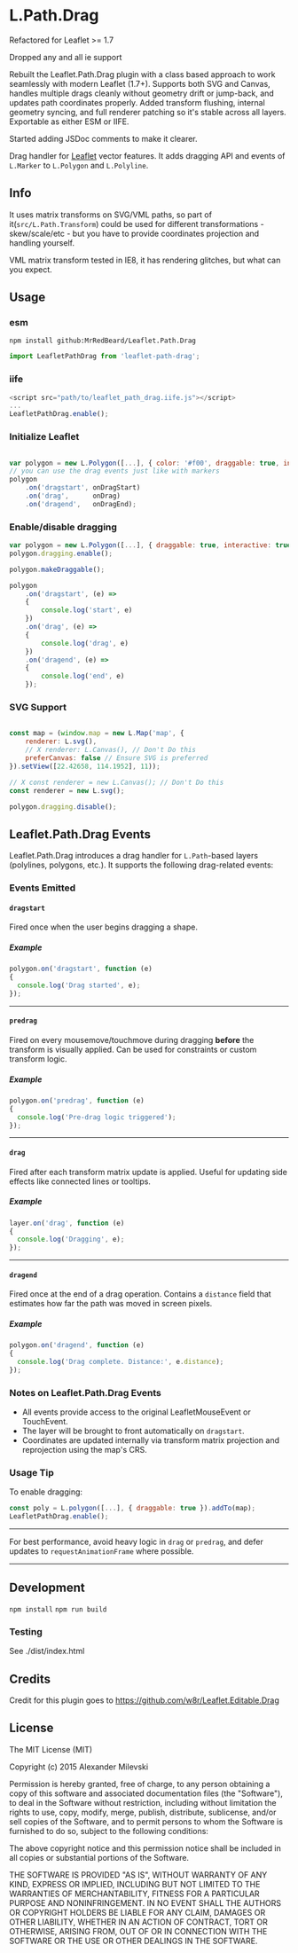 # L.Path.Drag

Refactored for Leaflet >= 1.7

Dropped any and all ie support

Rebuilt the Leaflet.Path.Drag plugin with a class based approach to work seamlessly with modern Leaflet (1.7+). Supports both SVG and Canvas, handles multiple drags cleanly without geometry drift or jump-back, and updates path coordinates properly. Added transform flushing, internal geometry syncing, and full renderer patching so it's stable across all layers. Exportable as either ESM or IIFE. 

Started adding JSDoc comments to make it clearer.

Drag handler for [Leaflet](https://github.com/leaflet/leaflet) vector features.
It adds dragging API and events of `L.Marker` to `L.Polygon` and `L.Polyline`.

## Info

It uses matrix transforms on SVG/VML paths, so part of it(`src/L.Path.Transform`) could be used for different transformations - skew/scale/etc - but you have to provide coordinates projection and handling yourself.

VML matrix transform tested in IE8, it has rendering glitches, but what can you expect.

## Usage

### esm
```npm install github:MrRedBeard/Leaflet.Path.Drag```

```JavaScript 
import LeafletPathDrag from 'leaflet-path-drag';
```


### iife

```javascript
<script src="path/to/leaflet_path_drag.iife.js"></script>
...
LeafletPathDrag.enable();
```

### Initialize Leaflet

```javascript

var polygon = new L.Polygon([...], { color: '#f00', draggable: true, interactive: true }).addTo(map);
// you can use the drag events just like with markers
polygon
    .on('dragstart', onDragStart)
    .on('drag',      onDrag)
    .on('dragend',   onDragEnd);
```

### Enable/disable dragging

```javascript
var polygon = new L.Polygon([...], { draggable: true, interactive: true }).addTo(map);
polygon.dragging.enable();

polygon.makeDraggable();

polygon
    .on('dragstart', (e) => 
    {
        console.log('start', e)
    })
    .on('drag', (e) => 
    {
        console.log('drag', e)
    })
    .on('dragend', (e) =>
    {
        console.log('end', e)
    });
```

### SVG Support
```JavaScript

const map = (window.map = new L.Map('map', {
    renderer: L.svg(),
    // X renderer: L.Canvas(), // Don't Do this
    preferCanvas: false // Ensure SVG is preferred
}).setView([22.42658, 114.1952], 11));

// X const renderer = new L.Canvas(); // Don't Do this
const renderer = new L.svg();
```

```javascript
polygon.dragging.disable();
```

## Leaflet.Path.Drag Events

Leaflet.Path.Drag introduces a drag handler for `L.Path`-based layers (polylines, polygons, etc.). It supports the following drag-related events:

### Events Emitted

#### `dragstart`

Fired once when the user begins dragging a shape.

##### Example

```javascript
polygon.on('dragstart', function (e)
{
  console.log('Drag started', e);
});
```

---

#### `predrag`

Fired on every mousemove/touchmove during dragging **before** the transform is visually applied. Can be used for constraints or custom transform logic.

##### Example

```javascript
polygon.on('predrag', function (e)
{
  console.log('Pre-drag logic triggered');
});
```

---

#### `drag`

Fired after each transform matrix update is applied. Useful for updating side effects like connected lines or tooltips.

##### Example

```javascript
layer.on('drag', function (e)
{
  console.log('Dragging', e);
});
```

---

#### `dragend`

Fired once at the end of a drag operation. Contains a `distance` field that estimates how far the path was moved in screen pixels.

##### Example

```javascript
polygon.on('dragend', function (e)
{
  console.log('Drag complete. Distance:', e.distance);
});
```

### Notes on Leaflet.Path.Drag Events

* All events provide access to the original LeafletMouseEvent or TouchEvent.
* The layer will be brought to front automatically on `dragstart`.
* Coordinates are updated internally via transform matrix projection and reprojection using the map's CRS.

### Usage Tip

To enable dragging:

```javascript
const poly = L.polygon([...], { draggable: true }).addTo(map);
LeafletPathDrag.enable();
```

---

For best performance, avoid heavy logic in `drag` or `predrag`, and defer updates to `requestAnimationFrame` where possible.

---

## Development
```npm install```
```npm run build```

### Testing
See ./dist/index.html

## Credits

Credit for this plugin goes to https://github.com/w8r/Leaflet.Editable.Drag


## License

The MIT License (MIT)

Copyright (c) 2015 Alexander Milevski

Permission is hereby granted, free of charge, to any person obtaining a copy of this software and associated documentation files (the "Software"), to deal in the Software without restriction, including without limitation the rights to use, copy, modify, merge, publish, distribute, sublicense, and/or sell copies of the Software, and to permit persons to whom the Software is furnished to do so, subject to the following conditions:

The above copyright notice and this permission notice shall be included in all copies or substantial portions of the Software.

THE SOFTWARE IS PROVIDED "AS IS", WITHOUT WARRANTY OF ANY KIND, EXPRESS OR IMPLIED, INCLUDING BUT NOT LIMITED TO THE WARRANTIES OF MERCHANTABILITY, FITNESS FOR A PARTICULAR PURPOSE AND NONINFRINGEMENT. IN NO EVENT SHALL THE AUTHORS OR COPYRIGHT HOLDERS BE LIABLE FOR ANY CLAIM, DAMAGES OR OTHER LIABILITY, WHETHER IN AN ACTION OF CONTRACT, TORT OR OTHERWISE, ARISING FROM, OUT OF OR IN CONNECTION WITH THE SOFTWARE OR THE USE OR OTHER DEALINGS IN THE SOFTWARE.
